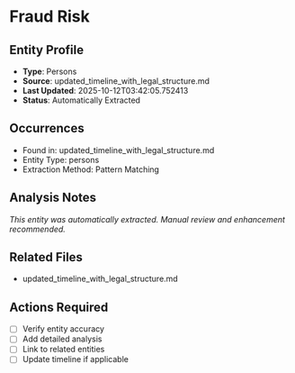 # Fraud Risk

## Entity Profile
- **Type**: Persons
- **Source**: updated_timeline_with_legal_structure.md
- **Last Updated**: 2025-10-12T03:42:05.752413
- **Status**: Automatically Extracted

## Occurrences
- Found in: updated_timeline_with_legal_structure.md
- Entity Type: persons
- Extraction Method: Pattern Matching

## Analysis Notes
*This entity was automatically extracted. Manual review and enhancement recommended.*

## Related Files
- updated_timeline_with_legal_structure.md

## Actions Required
- [ ] Verify entity accuracy
- [ ] Add detailed analysis
- [ ] Link to related entities
- [ ] Update timeline if applicable
